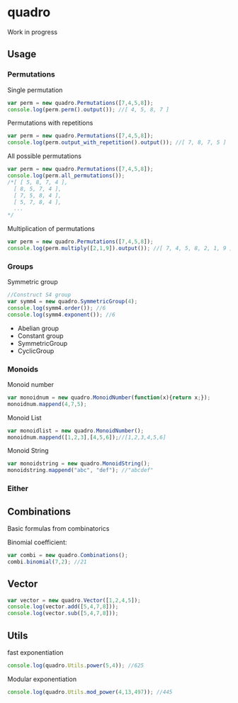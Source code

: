 # quadro

Work in progress

## Usage

### Permutations
Single permutation

```javascript
var perm = new quadro.Permutations([7,4,5,8]);
console.log(perm.perm().output()); //[ 4, 5, 8, 7 ]
```

Permutations with repetitions
```javascript
var perm = new quadro.Permutations([7,4,5,8]);
console.log(perm.output_with_repetition().output()); //[ 7, 8, 7, 5 ]
```

All possible permutations
```javascript
var perm = new quadro.Permutations([7,4,5,8]);
console.log(perm.all_permutations());
/*[ [ 5, 8, 7, 4 ],
  [ 8, 5, 7, 4 ],
  [ 7, 5, 8, 4 ],
  [ 5, 7, 8, 4 ],
  ...
*/
```

Multiplication of permutations
```javascript
var perm = new quadro.Permutations([7,4,5,8]);
console.log(perm.multiply([2,1,9]).output()); //[ 7, 4, 5, 8, 2, 1, 9 ]
```

### Groups
Symmetric group
```javascript
//Construct S4 group
var symm4 = new quadro.SymmetricGroup(4);
console.log(symm4.order()); //6
console.log(symm4.exponent()); //6
```

* Abelian group
* Constant group
* SymmetricGroup
* CyclicGroup


### Monoids
Monoid number
```javascript
var monoidnum = new quadro.MonoidNumber(function(x){return x;});
monoidnum.mappend(4,7,5);
```

Monoid List
```javascript
var monoidlist = new quadro.MonoidNumber();
monoidnum.mappend([1,2,3],[4,5,6]);//[1,2,3,4,5,6]
```

Monoid String
```javascript
var monoidstring = new quadro.MonoidString();
monoidstring.mappend("abc", "def"); //"abcdef"
```

### Either


## Combinations
Basic formulas from combinatorics

Binomial coefficient:
```javascript
var combi = new quadro.Combinations();
combi.binomial(7,2); //21
```

## Vector
```javascript
var vector = new quadro.Vector([1,2,4,5]);
console.log(vector.add([5,4,7,8]));
console.log(vector.sub([5,4,7,8]));
```

## Utils
fast exponentiation
```javascript
console.log(quadro.Utils.power(5,4)); //625
```
Modular exponentiation
```javascript
console.log(quadro.Utils.mod_power(4,13,497)); //445
